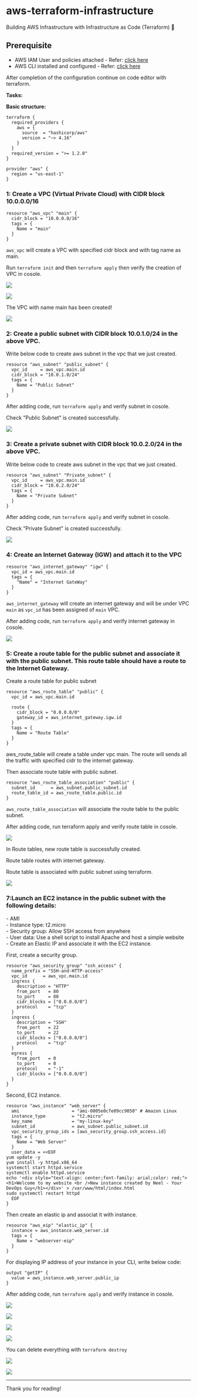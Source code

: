 # aws-terraform-infrastructure
Building AWS Infrastructure with Infrastructure as Code (Terraform) 🚀

## Prerequisite
- AWS IAM User and policies attached - Refer: [click here](https://neel-soni.hashnode.dev/aws-iam-create-user-add-to-group-and-attach-policies)
- AWS CLI installed and configured - Refer: [click here](https://neel-soni.hashnode.dev/iam-programmatic-access-and-aws-cli) 

After completion of the configuration continue on code editor with terraform.

**Tasks:**

**Basic structure:**

```
terraform {
  required_providers {
    aws = {
      source  = "hashicorp/aws"
      version = "~> 4.16"
    }
  }
  required_version = ">= 1.2.0"
}

provider "aws" {
  region = "us-east-1"
}
```

### 1: Create a VPC (Virtual Private Cloud) with CIDR block 10.0.0.0/16

```
resource "aws_vpc" "main" {
  cidr_block = "10.0.0.0/16"
  tags = {
    Name = "main"
  }
}
```

`aws_vpc` will create a VPC with specified cidr block and with tag name as main.

Run `terraform init` and then `terraform apply` then verify the creation of VPC in cosole.

![](https://cdn.hashnode.com/res/hashnode/image/upload/v1705070734244/258f8be9-04b2-4a0b-9801-b0702356abc8.png)

![](https://cdn.hashnode.com/res/hashnode/image/upload/v1705070865032/b8370036-289d-4fe5-b698-7fe3d8c2452a.png)

The VPC with name main has been created!

![](https://cdn.hashnode.com/res/hashnode/image/upload/v1705071131413/f46704d9-1c75-4a8f-94ce-5877cf2748b6.png)

### 2: Create a public subnet with CIDR block 10.0.1.0/24 in the above VPC.

Write below code to create aws subnet in the vpc that we just created.

```
resource "aws_subnet" "public_subnet" {
  vpc_id     = aws_vpc.main.id
  cidr_block = "10.0.1.0/24"
  tags = {
    Name = "Public Subnet"
  }
}
```

After adding code, run `terraform apply` and verify subnet in cosole.

Check "Public Subnet" is created successfully.

![](https://cdn.hashnode.com/res/hashnode/image/upload/v1705071816689/3e64d976-4d2a-4a1e-ab19-2e471943bc04.png)

### 3: Create a private subnet with CIDR block 10.0.2.0/24 in the above VPC.

Write below code to create aws subnet in the vpc that we just created.

```
resource "aws_subnet" "Private_subnet" {
  vpc_id     = aws_vpc.main.id
  cidr_block = "10.0.2.0/24"
  tags = {
    Name = "Private Subnet"
  }
}
```

After adding code, run `terraform apply` and verify subnet in cosole.

Check "Private Subnet" is created successfully.

![](https://cdn.hashnode.com/res/hashnode/image/upload/v1705072022087/24af29a5-5bba-4030-a3b5-94454c74357c.png)

### 4: Create an Internet Gateway (IGW) and attach it to the VPC

```
resource "aws_internet_gateway" "igw" {
  vpc_id = aws_vpc.main.id
  tags = {
    "Name" = "Internet GateWay"
  }
}
```

`aws_internet_gateway` will create an internet gateway and will be under VPC `main` as `vpc_id` has been assigned of `main` VPC.

After adding code, run `terraform apply` and verify internet gateway in cosole.

![](https://cdn.hashnode.com/res/hashnode/image/upload/v1705072466979/a807cb0e-6f4e-4d04-9ecf-cc62614bd226.png)

### 5: Create a route table for the public subnet and associate it with the public subnet. This route table should have a route to the Internet Gateway.

Create a route table for public subnet

```
resource "aws_route_table" "public" {
  vpc_id = aws_vpc.main.id

  route {
    cidr_block = "0.0.0.0/0"
    gateway_id = aws_internet_gateway.igw.id
  }
  tags = {
    Name = "Route Table"
  }
}
```

aws\_route\_table will create a table under vpc main. The route will sends all the traffic with specified cidr to the internet gateway.

Then associate route table with public subnet.

```
resource "aws_route_table_association" "public" {
  subnet_id      = aws_subnet.public_subnet.id
  route_table_id = aws_route_table.public.id
}
```

`aws_route_table_association` will associate the route table to the public subnet.

After adding code, run terraform apply and verify route table in cosole.

![](https://cdn.hashnode.com/res/hashnode/image/upload/v1705073336577/b367f970-cc28-4094-aa61-c2e17eee71aa.png)

In Route tables, new route table is successfully created.

Route table routes with internet gateway.

Route table is associated with public subnet using terraform.

![](https://cdn.hashnode.com/res/hashnode/image/upload/v1705073528784/149ec42a-8756-41e3-9b61-005a670a4e3f.png)

### 7:Launch an EC2 instance in the public subnet with the following details:

\- AMI  
\- Instance type: t2.micro  
\- Security group: Allow SSH access from anywhere  
\- User data: Use a shell script to install Apache and host a simple website  
\- Create an Elastic IP and associate it with the EC2 instance.

First, create a security group.

```
resource "aws_security_group" "ssh_access" {
  name_prefix = "SSH-and-HTTP-access"
  vpc_id      = aws_vpc.main.id
  ingress {
    description = "HTTP"
    from_port   = 80
    to_port     = 80
    cidr_blocks = ["0.0.0.0/0"]
    protocol    = "tcp"
  }
  ingress {
    description = "SSH"
    from_port   = 22
    to_port     = 22
    cidr_blocks = ["0.0.0.0/0"]
    protocol    = "tcp"
  }
  egress {
    from_port   = 0
    to_port     = 0
    protocol    = "-1"
    cidr_blocks = ["0.0.0.0/0"]
  }
}
```

Second, EC2 instance.

```
resource "aws_instance" "web_server" {
  ami                    = "ami-0005e0cfe09cc9050" # Amazon Linux
  instance_type          = "t2.micro"
  key_name               = "my-linux-key"
  subnet_id              = aws_subnet.public_subnet.id
  vpc_security_group_ids = [aws_security_group.ssh_access.id]
  tags = {
    Name = "Web Server"
  }
  user_data = <<EOF
yum update -y
yum install -y httpd.x86_64
systemctl start httpd.service
systemctl enable httpd.service
echo '<div style="text-align: center;font-family: arial;color: red;"><h1>Welcome to my website <br />New instance created by Neel - Your DevOps Guy</h1></div>' > /var/www/html/index.html
sudo systemctl restart httpd
  EOF
}
```

Then create an elastic ip and associat it with instance.

```
resource "aws_eip" "elastic_ip" {
  instance = aws_instance.web_server.id
  tags = {
    Name = "webserver-eip"
  }
}
```

For displaying IP address of your instance in your CLI, write below code:

```
output "getIP" {
  value = aws_instance.web_server.public_ip
}
```

After adding code, run `terraform apply` and verify instance in cosole.

![](https://cdn.hashnode.com/res/hashnode/image/upload/v1705094557138/ad21cef4-8b8c-46e8-91a5-052be36482e1.png)

![](https://cdn.hashnode.com/res/hashnode/image/upload/v1705094211818/a22f8670-3135-4ad3-9bf9-03f71bcd61d8.png)

![](https://cdn.hashnode.com/res/hashnode/image/upload/v1705094150700/8d689bcf-273b-45a7-8f04-8b4c48dd5021.png)

![](https://cdn.hashnode.com/res/hashnode/image/upload/v1705094219169/d19048ba-1d54-45c6-bc99-926228c67192.png)

You can delete everything with `terraform destroy`

![](https://cdn.hashnode.com/res/hashnode/image/upload/v1705094435128/f8bcbcaa-fdbb-4871-a60a-c51b598689ab.png)

![](https://cdn.hashnode.com/res/hashnode/image/upload/v1705094472445/2fc7aa94-929a-4b8f-b5ce-57408b86e49b.png)

---

Thank you for reading!